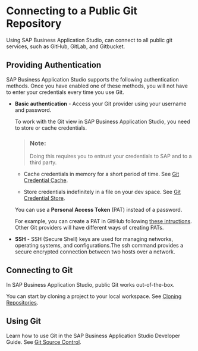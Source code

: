 <!-- loio43172406180e453ea3de6466e3ea0da4 -->

# Connecting to a Public Git Repository

Using SAP Business Application Studio, can connect to all public git services, such as GitHub, GitLab, and Gitbucket.



<a name="loio43172406180e453ea3de6466e3ea0da4__section_rml_hxl_tnb"/>

## Providing Authentication

SAP Business Application Studio supports the following authentication methods. Once you have enabled one of these methods, you will not have to enter your credentials every time you use Git.

-   ****Basic authentication**** - Access your Git provider using your username and password.

    To work with the Git view in SAP Business Application Studio, you need to store or cache credentials.

    > ### Note:  
    > Doing this requires you to entrust your credentials to SAP and to a third party.

    -   Cache credentials in memory for a short period of time. See [Git Credential Cache](https://git-scm.com/docs/git-credential-cache).

    -   Store credentials indefinitely in a file on your dev space. See [Git Credential Store](https://git-scm.com/docs/git-credential-store).

    You can use a **Personal Access Token** \(PAT\) instead of a password.

    For example, you can create a PAT in GitHub following [these intructions](http://help.sap.com/disclaimer?site=https://docs.github.com/en/github/authenticating-to-github/creating-a-personal-access-token). Other Git providers will have different ways of creating PATs.

-   **SSH** - SSH \(Secure Shell\) keys are used for managing networks, operating systems, and configurations.The ssh command provides a secure encrypted connection between two hosts over a network.



<a name="loio43172406180e453ea3de6466e3ea0da4__section_ysr_hxl_tnb"/>

## Connecting to Git

In SAP Business Application Studio, public Git works out-of-the-box.

You can start by cloning a project to your local workspace. See [Cloning Repositories](Cloning_Repositories_7a68bfa.md).



<a name="loio43172406180e453ea3de6466e3ea0da4__section_wtl_mbm_tnb"/>

## Using Git

Learn how to use Git in the SAP Business Application Studio Developer Guide. See [Git Source Control](Git_Source_Control_9689c07.md).

